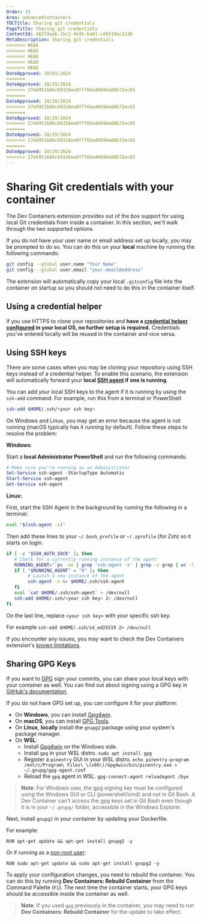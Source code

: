 ```yaml
---
Order: 15
Area: advancedcontainers
TOCTitle: Sharing git credentials
PageTitle: Sharing git credentials
ContentId: 4627daab-1bc2-4e3b-ba81-cd9319ec1230
MetaDescription: Sharing git credentials
<<<<<<< HEAD
<<<<<<< HEAD
<<<<<<< HEAD
<<<<<<< HEAD
<<<<<<< HEAD
DateApproved: 10/03/2024
=======
DateApproved: 10/29/2024
>>>>>>> 27e6951b86c69326ee8ff76ba46694a60b72ec65
=======
DateApproved: 10/29/2024
>>>>>>> 27e6951b86c69326ee8ff76ba46694a60b72ec65
=======
DateApproved: 10/29/2024
>>>>>>> 27e6951b86c69326ee8ff76ba46694a60b72ec65
=======
DateApproved: 10/29/2024
>>>>>>> 27e6951b86c69326ee8ff76ba46694a60b72ec65
=======
DateApproved: 10/29/2024
>>>>>>> 27e6951b86c69326ee8ff76ba46694a60b72ec65
---
```


# Sharing Git credentials with your container

The Dev Containers extension provides out of the box support for using local Git credentials from inside a container. In this section, we'll walk through the two supported options.

If you do not have your user name or email address set up locally, you may be prompted to do so. You can do this on your **local** machine by running the following commands:

```bash
git config --global user.name "Your Name"
git config --global user.email "your.email@address"
```

The extension will automatically copy your local `.gitconfig` file into the container on startup so you should not need to do this in the container itself.

## Using a credential helper

If you use HTTPS to clone your repositories and **have a [credential helper configured](https://docs.github.com/get-started/getting-started-with-git/caching-your-github-credentials-in-git) in your local OS, no further setup is required.** Credentials you've entered locally will be reused in the container and vice versa.

## Using SSH keys

There are some cases when you may be cloning your repository using SSH keys instead of a credential helper. To enable this scenario, the extension will automatically forward your **local [SSH agent](https://www.ssh.com/ssh/agent) if one is running**.

You can add your local SSH keys to the agent if it is running by using the `ssh-add` command. For example, run this from a terminal or PowerShell:

```bash
ssh-add $HOME/.ssh/<your ssh key>
```

On Windows and Linux, you may get an error because the agent is not running (macOS typically has it running by default). Follow these steps to resolve the problem:

**Windows**:

Start a **local Administrator PowerShell** and run the following commands:

```powershell
# Make sure you're running as an Administrator
Set-Service ssh-agent -StartupType Automatic
Start-Service ssh-agent
Get-Service ssh-agent
```

**Linux:**

First, start the SSH Agent in the background by running the following in a terminal:

```bash
eval "$(ssh-agent -s)"
```

Then add these lines to your `~/.bash_profile` or `~/.zprofile` (for Zsh) so it starts on login:

```bash
if [ -z "$SSH_AUTH_SOCK" ]; then
   # Check for a currently running instance of the agent
   RUNNING_AGENT="`ps -ax | grep 'ssh-agent -s' | grep -v grep | wc -l | tr -d '[:space:]'`"
   if [ "$RUNNING_AGENT" = "0" ]; then
        # Launch a new instance of the agent
        ssh-agent -s &> $HOME/.ssh/ssh-agent
   fi
   eval `cat $HOME/.ssh/ssh-agent` > /dev/null
   ssh-add $HOME/.ssh/<your ssh key> 2> /dev/null
fi
```
On the last line, replace `<your ssh key>` with your specific ssh key.

For example `ssh-add $HOME/.ssh/id_ed25519 2> /dev/null`

If you encounter any issues, you may want to check the Dev Containers extension's [known limitations](/docs/devcontainers/containers.md#known-limitations).

## Sharing GPG Keys

If you want to [GPG](https://www.gnupg.org/) sign your commits, you can share your local keys with your container as well. You can find out about signing using a GPG key in [GitHub's documentation](https://docs.github.com/authentication/managing-commit-signature-verification).

If you do not have GPG set up, you can configure it for your platform:

* On **Windows**, you can install [Gpg4win](https://www.gpg4win.org/).
* On **macOS**, you can install [GPG Tools](https://gpgtools.org/).
* On **Linux**, **locally** install the `gnupg2` package using your system's package manager.
* On **WSL**:
  * Install [Gpg4win](https://www.gpg4win.org/) on the Windows side.
  * Install `gpg` in your WSL distro. `sudo apt install gpg`
  * Register a `pinentry` GUI in your WSL distro. `echo pinentry-program /mnt/c/Program\ Files\ \(x86\)/Gpg4win/bin/pinentry.exe > ~/.gnupg/gpg-agent.conf`
  * Reload the `gpg` agent in WSL. `gpg-connect-agent reloadagent /bye`

>**Note**: For Windows user, the gpg signing key must be configured using the Windows GUI or CLI (powershell/cmd) and not in Git Bash. A Dev Container can't access the gpg keys set in Git Bash even though it is in your `~/.gnupg/` folder, accessible in the Windows Explorer.

Next, install `gnupg2` in your container by updating your Dockerfile.

For example:

```docker
RUN apt-get update && apt-get install gnupg2 -y
```

Or if running as a [non-root user](/remote/advancedcontainers/add-nonroot-user.md):

```docker
RUN sudo apt-get update && sudo apt-get install gnupg2 -y
```

To apply your configuration changes, you need to rebuild the container. You can do this by running **Dev Containers: Rebuild Container** from the Command Palette (`F1`). The next time the container starts, your GPG keys should be accessible inside the container as well.

>**Note**: If you used `gpg` previously in the container, you may need to run **Dev Containers: Rebuild Container** for the update to take effect.
